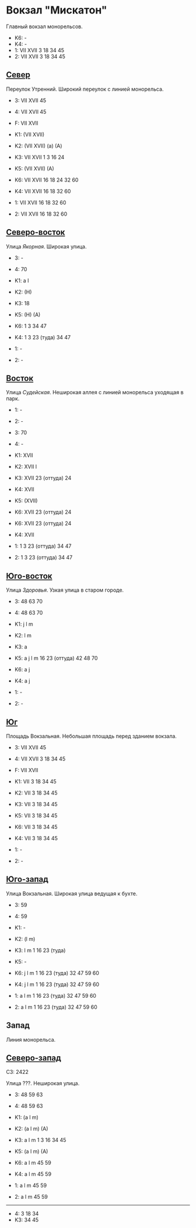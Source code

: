# Вокзал "Мискатон"

Главный вокзал монорельсов.

* K6:   -
* K4:   -
* 1:    VII XVII
        3   18  34  45
* 2:    VII XVII
        3   18  34  45

## [Север](./500120.md)

Переулок Утренний.
Широкий переулок с линией монорельса.

* 3:    VII XVII    45
* 4:    VII XVII    45
* F:    VII XVII
* K1:   (VII XVII)
* K2:   (VII XVII)
        (a)
        (A)
* K3:   VII XVII
        1   3   16  24
* K5:   (VII XVII)
        (A)

* K6:   VII XVII
        16  18  24  32  60
* K4:   VII XVII
        16  18  32  60
* 1:    VII XVII
        16  18  32  60
* 2:    VII XVII
        16  18  32  60

## [Северо-восток](./505122.md)

Улица *Якорная*.
Широкая улица.

* 3:    -
* 4:    70
* K1:   a l
* K2:   (H)
* K3:   18
* K5:   (H) (A)

* K6:   1   3   34  47
* K4:   1   3   23 (туда)   34  47
* 1:    -
* 2:    -

## [Восток](./520130.md)

Улица *Судейская*.
Неширокая аллея с линией монорельса уходящая в парк.

* 1:    -
* 2:    -
* 3:    70
* 4:    -
* K1:   XVII
* K2:   XVII
        l
* K3:   XVII
        23 (оттуда) 24
* K4:   XVII
* K5:   (XVII)
* K6:   XVII
        23 (оттуда) 24

* K6:   XVII
        23 (оттуда) 24
* K4:   XVII
* 1:    1   3   23 (оттуда) 34  47
* 2:    1   3   23 (оттуда) 34  47

## [Юго-восток](./505135.md)

Улица *Здоровья*.
Узкая улица в старом городе.

* 3:    48  63  70
* 4:    48  63  70
* K1:   j   l   m
* K2:   l   m
* K3:   a
* K5:   a   j   l   m
        16  23 (оттуда) 42  48  70

* K6:   a   j
* K4:   a   j
* 1:    -
* 2:    -

## [Юг](./500130.md)

Площадь Вокзальная.
Небольшая площадь перед зданием вокзала.

* 3:    VII XVII    45
* 4:    VII XVII    3   18  34  45
* F:    VII XVII
* K1:   VII
        3   18  34  45
* K2:   VII
        3   18  34  45
* K3:   VII
        3   18  34  45
* K5:   VII
        3   18  34  45

* K6:   VII
        3   18  34  45
* K4:   VII
        3   18  34  45
* 1:    -
* 2:    -

## [Юго-запад](./490130.md)

Улица Вокзальная.
Широкая улица ведущая к бухте.

* 3:    59
* 4:    59
* K1:   -
* K2:   (l   m)
* K3:   l   m
        1   16  23 (туда)
* K5:   -

* K6:   j   l   m
        1   16  23 (туда)   32  47  59  60
* K4:   j   l   m
        1   16  23 (туда)   32  47  59  60
* 1:    a   l   m
        1   16  23 (туда)   32  47  59  60
* 2:    a   l   m
        1   16  23 (туда)   32  47  59  60

## Запад

Линия монорельса.

## [Северо-запад]()

СЗ: 2422

Улица ???.
Неширокая улица.

* 3:    48  59  63
* 4:    48  59  63
* K1:   (a  l   m)
* K2:   (a  l   m)
        (A)
* K3:   a   l   m
        1   3   16  34  45
* K5:   (a  l   m)
        (A)

* K6:   a   l   m
        45  59
* K4:   a   l   m
        45  59
* 1:    a   l   m
        45  59
* 2:    a   l   m
        45  59

----

* 4:    3   18  34
* K3:   34  45
